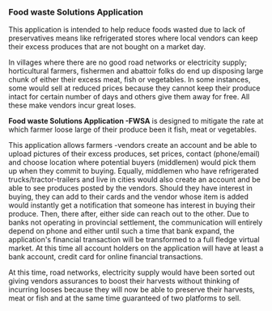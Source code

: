 
### Food waste Solutions Application

This application is intended to help reduce foods wasted due to lack of preservatives means like refrigerated stores where local vendors can keep their excess produces that are not bought on a market day. 

In villages where there are no good road networks or electricity supply; horticultural farmers, fishermen and abattoir folks do end up  disposing large chunk of either their excess meat, fish or vegetables. In some instances, some would sell at reduced prices because they cannot keep their produce intact for certain number of days and others give them away for free. All these make vendors incur great loses. 

**Food waste Solutions Application -FWSA** is designed to mitigate the rate at which farmer loose large of their produce been it fish, meat or vegetables. 

This application allows farmers -vendors create an account and be able to upload pictures of their excess produces, set prices, contact (phone/email) and choose location where potential buyers (middlemen) would pick them up when they commit to buying. Equally, middlemen who have refrigerated trucks/tractor-trailers and live in cities would also  create an account and be able to see produces posted by the vendors. Should they have interest in buying, they can add to their cards and the vendor whose item is added would instantly get a notification that someone has interest in buying their produce. Then, there after, either side can reach out to the other. Due to banks not operating in provincial settlement, the communication will entirely depend on phone and either until such a time that bank expand, the application's financial transaction will be transformed to a full fledge virtual market. At this time all account holders on the application will have at least a bank account, credit card for online financial transactions. 

At this time, road networks, electricity supply would have been sorted out giving vendors assurances to boost their harvests without thinking of incurring looses because they will now be able to preserve their harvests, meat or fish and at the same time guaranteed of two platforms to sell.    




